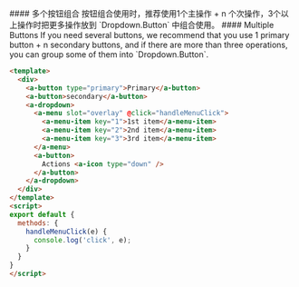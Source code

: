 <cn>
#### 多个按钮组合
按钮组合使用时，推荐使用1个主操作 + n 个次操作，3个以上操作时把更多操作放到 `Dropdown.Button` 中组合使用。
</cn>

<us>
#### Multiple Buttons
If you need several buttons, we recommend that you use 1 primary button + n secondary buttons, and if there are more than three operations, you can group some of them into `Dropdown.Button`.
</us>

```html
<template>
  <div>
    <a-button type="primary">Primary</a-button>
    <a-button>secondary</a-button>
    <a-dropdown>
      <a-menu slot="overlay" @click="handleMenuClick">
        <a-menu-item key="1">1st item</a-menu-item>
        <a-menu-item key="2">2nd item</a-menu-item>
        <a-menu-item key="3">3rd item</a-menu-item>
      </a-menu>
      <a-button>
        Actions <a-icon type="down" />
      </a-button>
    </a-dropdown>
  </div>
</template>
<script>
export default {
  methods: {
    handleMenuClick(e) {
      console.log('click', e);
    }
  }
}
</script>
```
